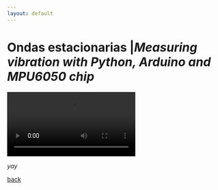 ```yaml
---
layout: default
---
```



# Ondas estacionarias |_Measuring vibration with Python, Arduino and MPU6050 chip_

![Impedancia Infinita](https://github.com/Marouxet/marouxet.github.io/blob/master/assets/img/Imagen02.mp4)

_yay_

[back](./)

